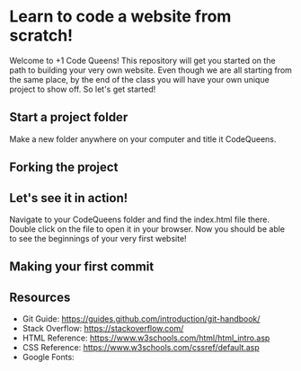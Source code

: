 # Learn to code a website from scratch!
Welcome to +1 Code Queens! This repository will get you started on the path to building your very own website. Even though we are all starting from the same place, by the end of the class you will have your own unique project to show off. So let's get started!

## Start a project folder
Make a new folder anywhere on your computer and title it CodeQueens.

## Forking the project

## Let's see it in action!
Navigate to your CodeQueens folder and find the index.html file there. Double click on the file to open it in your browser. Now you should be able to see the beginnings of your very first website!

## Making your first commit

## Resources
- Git Guide: https://guides.github.com/introduction/git-handbook/
- Stack Overflow: https://stackoverflow.com/
- HTML Reference: https://www.w3schools.com/html/html_intro.asp
- CSS Reference: https://www.w3schools.com/cssref/default.asp
- Google Fonts: